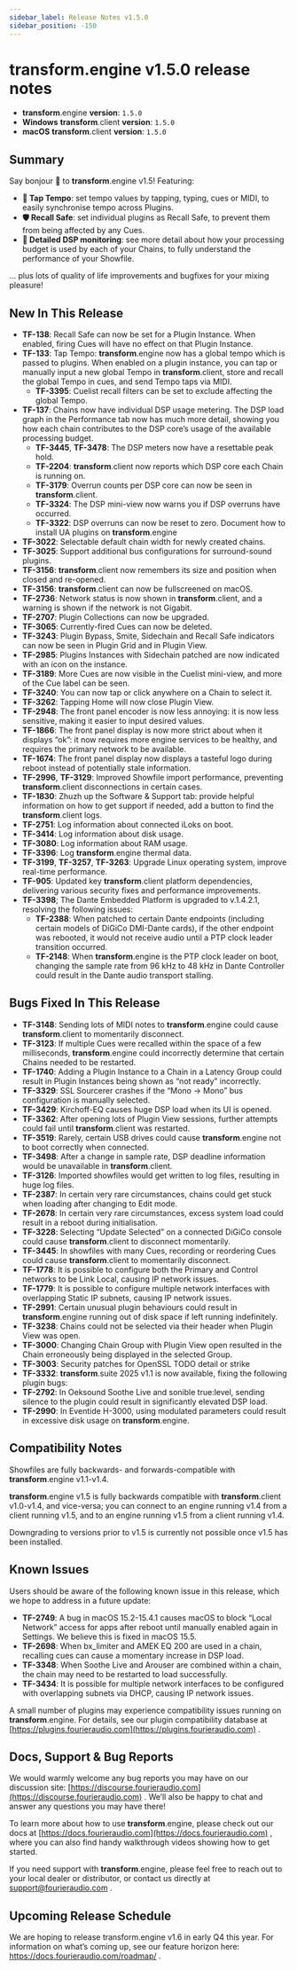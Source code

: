 ```yaml
---
sidebar_label: Release Notes v1.5.0
sidebar_position: -150
---
```


# transform.engine v1.5.0 release notes

- **transform**.engine **version**: `1.5.0`
- **Windows** **transform**.client **version**: `1.5.0`
- **macOS** **transform**.client **version**: `1.5.0`

## Summary
Say bonjour 👋  to **transform**.engine v1.5! Featuring:

* **🎵 Tap Tempo**: set tempo values by tapping, typing, cues or MIDI, to easily synchronise tempo across Plugins.
* **🛡️ Recall Safe**: set individual plugins as Recall Safe, to prevent them from being affected by any Cues.
* **🔎 Detailed DSP monitoring**: see more detail about how your processing budget is used by each of your Chains, to fully understand the performance of your Showfile.

… plus lots of quality of life improvements and bugfixes for your mixing pleasure!

## New In This Release

- **TF-138**: Recall Safe can now be set for a Plugin Instance. When enabled, firing Cues will have no effect on that Plugin Instance.
- **TF-133**: Tap Tempo: **transform**.engine now has a global tempo which is passed to plugins. When enabled on a plugin instance, you can tap or manually input a new global Tempo in **transform**.client, store and recall the global Tempo in cues, and send Tempo taps via MIDI.
  - **TF-3395**: Cuelist recall filters can be set to exclude affecting the global Tempo.
- **TF-137**: Chains now have individual DSP usage metering. The DSP load graph in the Performance tab now has much more detail, showing you how each chain contributes to the DSP core’s usage of the available processing budget.
  - **TF-3445**, **TF-3478**: The DSP meters now have a resettable peak hold.
  - **TF-2204**: **transform**.client now reports which DSP core each Chain is running on.
  - **TF-3179**: Overrun counts per DSP core can now be seen in **transform**.client.
  - **TF-3324**: The DSP mini-view now warns you if DSP overruns have occurred.
  - **TF-3322**: DSP overruns can now be reset to zero.
Document how to install UA plugins on **transform**.engine
- **TF-3022**: Selectable default chain width for newly created chains.
- **TF-3025**: Support additional bus configurations for surround-sound plugins.
- **TF-3156**: **transform**.client now remembers its size and position when closed and re-opened.
- **TF-3156**: **transform**.client can now be fullscreened on macOS.
- **TF-2736**: Network status is now shown in **transform**.client, and a warning is shown if the network is not Gigabit.
- **TF-2707**: Plugin Collections can now be upgraded.
- **TF-3065**: Currently-fired Cues can now be deleted.
- **TF-3243**: Plugin Bypass, Smite, Sidechain and Recall Safe indicators can now be seen in Plugin Grid and in Plugin View.
- **TF-2985**: Plugins Instances with Sidechain patched are now indicated with an icon on the instance.
- **TF-3189**: More Cues are now visible in the Cuelist mini-view, and more of the Cue label can be seen.
- **TF-3240**: You can now tap or click anywhere on a Chain to select it.
- **TF-3262**: Tapping Home will now close Plugin View.
- **TF-2948**: The front panel encoder is now less annoying: it is now less sensitive, making it easier to input desired values.
- **TF-1866**: The front panel display is now more strict about when it displays “ok”: it now requires more engine services to be healthy, and requires the primary network to be available.
- **TF-1674**: The front panel display now displays a tasteful logo during reboot instead of potentially stale information.
- **TF-2996**, **TF-3129**: Improved Showfile import performance, preventing **transform**.client disconnections in certain cases.
- **TF-1830**: Zhuzh up the Software & Support tab: provide helpful information on how to get support if needed, add a button to find the **transform**.client logs.
- **TF-2751**: Log information about connected iLoks on boot.
- **TF-3414**: Log information about disk usage.
- **TF-3080**: Log information about RAM usage.
- **TF-3396**: Log **transform**.engine thermal data.
- **TF-3199**, **TF-3257**, **TF-3263**: Upgrade Linux operating system, improve real-time performance.
- **TF-905**: Updated key **transform**.client platform dependencies, delivering various security fixes and performance improvements.
- **TF-3398**; The Dante Embedded Platform is upgraded to v.1.4.2.1, resolving the following issues:
    - **TF-2388**: When patched to certain Dante endpoints (including certain models of DiGiCo DMI-Dante cards), if the other endpoint was rebooted, it would not receive audio until a PTP clock leader transition occurred.
    - **TF-2148**: When **transform**.engine is the PTP clock leader on boot, changing the sample rate from 96 kHz to 48 kHz in Dante Controller could result in the Dante audio transport stalling.

## Bugs Fixed In This Release
- **TF-3148**: Sending lots of MIDI notes to **transform**.engine could cause **transform**.client to momentarily disconnect.
- **TF-3123**: If multiple Cues were recalled within the space of a few milliseconds, **transform**.engine could incorrectly determine that certain Chains needed to be restarted.
- **TF-1740**: Adding a Plugin Instance to a Chain in a Latency Group could result in Plugin Instances being shown as “not ready” incorrectly.
- **TF-3329**: SSL Sourcerer crashes if the “Mono -> Mono” bus configuration is manually selected.
- **TF-3429**: Kirchoff-EQ causes huge DSP load when its UI is opened.
- **TF-3362**: After opening lots of Plugin View sessions, further attempts could fail until **transform**.client was restarted.
- **TF-3519**: Rarely, certain USB drives could cause **transform**.engine not to boot correctly when connected.
- **TF-3498**: After a change in sample rate, DSP deadline information would be unavailable in **transform**.client.
- **TF-3126**: Imported showfiles would get written to log files, resulting in huge log files.
- **TF-2387**: In certain very rare circumstances, chains could get stuck when loading after changing to Edit mode.
- **TF-2678**: In certain very rare circumstances, excess system load could result in a reboot during initialisation.
- **TF-3228**: Selecting “Update Selected” on a connected DiGiCo console could cause **transform**.client to disconnect momentarily.
- **TF-3445**: In showfiles with many Cues, recording or reordering Cues could cause **transform**.client to momentarily disconnect.
- **TF-1778**: It is possible to configure both the Primary and Control networks to be Link Local, causing IP network issues.
- **TF-1779**: It is possible to configure multiple network interfaces with overlapping Static IP subnets, causing IP network issues.
- **TF-2991**: Certain unusual plugin behaviours could result in **transform**.engine running out of disk space if left running indefinitely.
- **TF-3238**: Chains could not be selected via their header when Plugin View was open.
- **TF-3000**: Changing Chain Group with Plugin View open resulted in the Chain erroneously being displayed in the selected Group.
- **TF-3003**: Security patches for OpenSSL TODO detail or strike
- **TF-3332**: **transform**.suite 2025 v1.1 is now available, fixing the following plugin bugs:
- **TF-2792**: In Oeksound Soothe Live and sonible true:level, sending silence to the plugin could result in significantly elevated DSP load.
- **TF-2990**: In Eventide H-3000, using modulated parameters could result in excessive disk usage on **transform**.engine.

## Compatibility Notes
Showfiles are fully backwards- and forwards-compatible with **transform**.engine v1.1-v1.4.

**transform**.engine v1.5 is fully backwards compatible with **transform**.client v1.0-v1.4, and vice-versa; you can connect to an engine running v1.4 from a client running v1.5, and to an engine running v1.5 from a client running v1.4.

Downgrading to versions prior to v1.5 is currently not possible once v1.5 has been installed.
## Known Issues
Users should be aware of the following known issue in this release, which we hope to address in a future update:

- **TF-2749**: A bug in macOS 15.2-15.4.1 causes macOS to block “Local Network” access for apps after reboot until manually enabled again in Settings. We believe this is fixed in macOS 15.5.
- **TF-2698**: When bx_limiter and AMEK EQ 200 are used in a chain, recalling cues can cause a momentary increase in DSP load.
- **TF-3348**: When Soothe Live and Arouser are combined within a chain, the chain may need to be restarted to load successfully.
- **TF-3434**: It is possible for multiple network interfaces to be configured with overlapping subnets via DHCP, causing IP network issues.

A small number of plugins may experience compatibility issues running on **transform**.engine. For details, see our plugin compatibility database at [https://plugins.fourieraudio.com](https://plugins.fourieraudio.com) .

## Docs, Support & Bug Reports
We would warmly welcome any bug reports you may have on our discussion site: [https://discourse.fourieraudio.com](https://discourse.fourieraudio.com) . We’ll also be happy to chat and answer any questions you may have there!

To learn more about how to use **transform**.engine, please check out our docs at [https://docs.fourieraudio.com](https://docs.fourieraudio.com) , where you can also find handy walkthrough videos showing how to get started.

If you need support with **transform**.engine, please feel free to reach out to your local dealer or distributor, or contact us directly at [support@fourieraudio.com](mailto:support@fourieraudio.com) .

## Upcoming Release Schedule

We are hoping to release transform.engine v1.6 in early Q4 this year. For information on what’s coming up, see our feature horizon here: https://docs.fourieraudio.com/roadmap/ .
